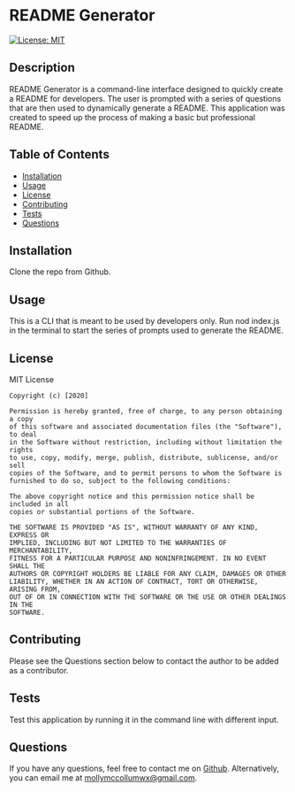 
# README Generator
[![License: MIT](https://img.shields.io/badge/License-MIT-yellow.svg)](https://opensource.org/licenses/MIT)

## Description
README Generator is a command-line interface designed to quickly create a README for developers. The user is prompted with a series of questions that are then used to dynamically generate a README. This application was created to speed up the process of making a basic but professional README.


## Table of Contents
* [Installation](#Installation)
* [Usage](#Usage)
* [License](#License)
* [Contributing](#Contributing)
* [Tests](#Tests)
* [Questions](#Questions)

## Installation
Clone the repo from Github.

## Usage 
This is a CLI that is meant to be used by developers only. Run nod index.js in the terminal to start the series of prompts used to generate the README.

## License
MIT License

    Copyright (c) [2020]
    
    Permission is hereby granted, free of charge, to any person obtaining a copy
    of this software and associated documentation files (the "Software"), to deal
    in the Software without restriction, including without limitation the rights
    to use, copy, modify, merge, publish, distribute, sublicense, and/or sell
    copies of the Software, and to permit persons to whom the Software is
    furnished to do so, subject to the following conditions:
    
    The above copyright notice and this permission notice shall be included in all
    copies or substantial portions of the Software.
    
    THE SOFTWARE IS PROVIDED "AS IS", WITHOUT WARRANTY OF ANY KIND, EXPRESS OR
    IMPLIED, INCLUDING BUT NOT LIMITED TO THE WARRANTIES OF MERCHANTABILITY,
    FITNESS FOR A PARTICULAR PURPOSE AND NONINFRINGEMENT. IN NO EVENT SHALL THE
    AUTHORS OR COPYRIGHT HOLDERS BE LIABLE FOR ANY CLAIM, DAMAGES OR OTHER
    LIABILITY, WHETHER IN AN ACTION OF CONTRACT, TORT OR OTHERWISE, ARISING FROM,
    OUT OF OR IN CONNECTION WITH THE SOFTWARE OR THE USE OR OTHER DEALINGS IN THE
    SOFTWARE.

## Contributing
Please see the Questions section below to contact the author to be added as a contributor.


## Tests
Test this application by running it in the command line with different input.

## Questions
If you have any questions, feel free to contact me on [Github](https://www.github.com/mollymccollumwx).
Alternatively, you can email me at mollymccollumwx@gmail.com.
  
